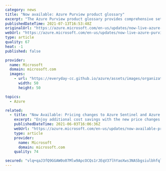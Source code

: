 ```yaml
---
category: news
title: "Now available: Azure Purview product glossary"
excerpt: "The Azure Purview product glossary provides comprehensive set of product terms and definitions used in Azure Purview features and functionality."
publishedDateTime: 2021-07-13T16:53:48Z
originalUrl: "https://azure.microsoft.com/en-us/updates/now-live-azure-purview-product-glossary/"
webUrl: "https://azure.microsoft.com/en-us/updates/now-live-azure-purview-product-glossary/"
type: article
quality: 67
heat: -1
published: false

provider:
  name: Microsoft
  domain: microsoft.com
  images:
    - url: "https://everyday-cc.github.io/azure/assets/images/organizations/microsoft.com-50x50.jpg"
      width: 50
      height: 50

topics:
  - Azure

related:
  - title: "Now Available: Pricing changes to Azure Sentinel and Azure Monitor to help you reduce costs"
    excerpt: "Enjoy additional cost savings with the new price changes to Azure Sentinel and Azure monitor.  These changes took effect on June 2, 2021."
    publishedDateTime: 2021-06-03T16:06:36Z
    webUrl: "https://azure.microsoft.com/en-us/updates/now-available-pricing-changes-to-azure-sentinel-and-azure-monitor-to-help-you-reduce-costs/"
    type: article
    provider:
      name: Microsoft
      domain: microsoft.com
    quality: 74

secured: "vlq+qaJ3fQ9GGAW0o07Mlw9ApcOCQs1rJEqV37lhYaoXws3NASbgsiulbhfqlX040cZMVMiUGxa287ZAHQQabLUFqGymjdkfNMNfexUFxe2Olb8YDm4AzX3X0Om+rY3F3/yAvMS4uALcN+lBMci+mb3quR02PAbA/ai5mSZBJ3haDl6j9VvVxn5LEbZXxPBW5PsCMJjPMSfW0eoXcNRVNVXOu6wZ4C8kwzCJfY/UsD/A3V0PkY2e3Epb9uuMLmKQxNHRCJC+Z9pi8zgI810LnZ4E0CcNLIJD8Gd55wHBoCBcnXyqMWyiiCe/zdB5xUvNLHBeKA1iLC1OjU2AHlO3xnYk26OqzNvVATmOG8Ol+cw=;yKxNY66Qx8uDFCytj9DQNg=="
---
```


